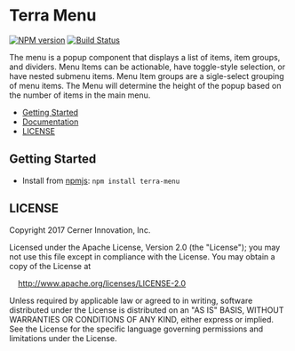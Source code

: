 # Terra Menu


[![NPM version](http://img.shields.io/npm/v/terra-menu.svg)](https://www.npmjs.org/package/terra-menu)
[![Build Status](https://travis-ci.org/cerner/terra-core.svg?branch=master)](https://travis-ci.org/cerner/terra-core)

The menu is a popup component that displays a list of items, item groups, and dividers. Menu Items can be actionable, have toggle-style selection, or have nested submenu items. Menu Item groups are a sigle-select grouping of menu items. 
The Menu will determine the height of the popup based on the number of items in the main menu. 

- [Getting Started](#getting-started)
- [Documentation](https://github.com/cerner/terra-core/tree/master/packages/terra-menu/docs)
- [LICENSE](#license)

## Getting Started

- Install from [npmjs](https://www.npmjs.com): `npm install terra-menu`

## LICENSE

Copyright 2017 Cerner Innovation, Inc.

Licensed under the Apache License, Version 2.0 (the "License"); you may not use this file except in compliance with the License. You may obtain a copy of the License at

&nbsp;&nbsp;&nbsp;&nbsp;http://www.apache.org/licenses/LICENSE-2.0

Unless required by applicable law or agreed to in writing, software distributed under the License is distributed on an "AS IS" BASIS, WITHOUT WARRANTIES OR CONDITIONS OF ANY KIND, either express or implied. See the License for the specific language governing permissions and limitations under the License.
